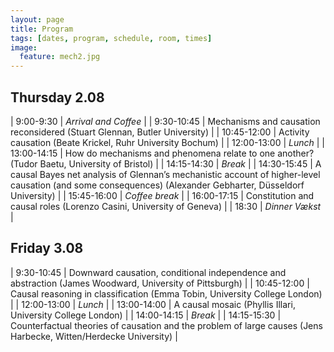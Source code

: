 ```yaml
---
layout: page
title: Program
tags: [dates, program, schedule, room, times]
image:
  feature: mech2.jpg
---
```


Thursday 2.08
---------------

|   9:00-9:30 | _Arrival and Coffee_                                                                                                                                         |
|  9:30-10:45 | Mechanisms and causation reconsidered (Stuart Glennan, Butler University)                                                                                   |
| 10:45-12:00 | Activity causation (Beate Krickel, Ruhr University Bochum)                                                                                                  |
| 12:00-13:00 | _Lunch_                                                                                                                                                      |
| 13:00-14:15 | How do mechanisms and phenomena relate to one another? (Tudor Baetu, University of Bristol)                                                                 |
| 14:15-14:30 | _Break_                                                                                                                                                      |
| 14:30-15:45 | A causal Bayes net analysis of Glennan’s mechanistic account of higher-level causation (and some consequences) (Alexander Gebharter, Düsseldorf University) |
| 15:45-16:00 | _Coffee break_                                                                                                                                               |
| 16:00-17:15 | Constitution and causal roles (Lorenzo Casini, University of Geneva)                                                                                        |
|       18:30 | _Dinner Vækst_                                                                                                                                               |

Friday 3.08
-------------

| 9:30-10:45 | Downward causation, conditional independence and abstraction (James Woodward, University of Pittsburgh) |
| 10:45-12:00 | Causal reasoning in classification (Emma Tobin, University College London) |
| 12:00-13:00 | _Lunch_ |
| 13:00-14:00 | A causal mosaic (Phyllis Illari, University College London) |
| 14:00-14:15 | _Break_ |
| 14:15-15:30 | Counterfactual theories of causation and the problem of large causes (Jens Harbecke, Witten/Herdecke University) |
